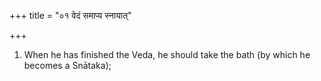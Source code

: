 +++
title = "०१ वेदं समाप्य स्नायात्"

+++
1. When he has finished the Veda, he should take the bath (by which he becomes a Snātaka);
